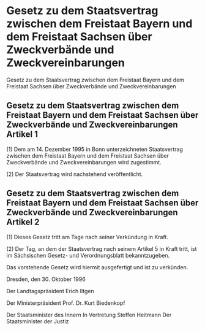 # Gesetz zu dem Staatsvertrag zwischen dem Freistaat Bayern und dem Freistaat Sachsen über Zweckverbände und Zweckvereinbarungen

Gesetz zu dem Staatsvertrag zwischen dem Freistaat Bayern und dem Freistaat Sachsen über Zweckverbände und Zweckvereinbarungen

## Gesetz zu dem Staatsvertrag zwischen dem Freistaat Bayern und dem Freistaat Sachsen über Zweckverbände und Zweckvereinbarungen Artikel 1

(1) Dem am 14. Dezember 1995 in Bonn unterzeichneten 
        Staatsvertrag zwischen dem Freistaat Bayern und dem Freistaat Sachsen über Zweckverbände und Zweckvereinbarungen wird zugestimmt.

(2) Der Staatsvertrag wird nachstehend veröffentlicht.


## Gesetz zu dem Staatsvertrag zwischen dem Freistaat Bayern und dem Freistaat Sachsen über Zweckverbände und Zweckvereinbarungen Artikel 2

(1) Dieses Gesetz tritt am Tage nach seiner Verkündung in Kraft.

(2) Der Tag, an dem der Staatsvertrag nach seinem Artikel 5 in Kraft tritt, ist im Sächsischen Gesetz- und Verordnungsblatt bekanntzugeben.

Das vorstehende Gesetz wird hiermit ausgefertigt und ist zu verkünden.

Dresden, den 30. Oktober 1996

Der Landtagspräsident 
         Erich Iltgen

Der Ministerpräsident 
         Prof. Dr. Kurt Biedenkopf

Der Staatsminister des Innern 
         In Vertretung 
         Steffen Heitmann 
         Der Staatsminister der Justiz

